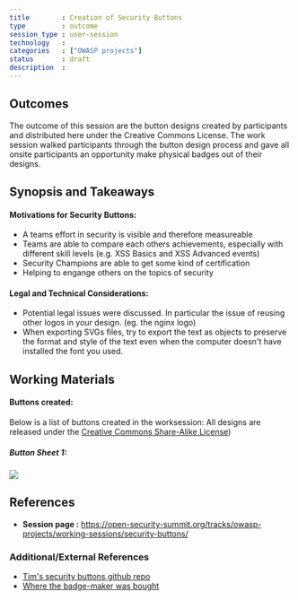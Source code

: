 ```yaml
---
title        : Creation of Security Buttons
type         : outcome
session_type : user-session
technology   :
categories   : ["OWASP projects"]
status       : draft
description  :
---
```


## Outcomes
The outcome of this session are the button designs created by participants and distributed here under the Creative Commons License.
The work session walked participants through the button design process and gave all onsite participants an opportunity make physical badges out of their designs.

## Synopsis and Takeaways

#### Motivations for Security Buttons:

- A teams effort in security is visible and therefore measureable
- Teams are able to compare each others achievements, especially with different skill levels (e.g. XSS Basics and XSS Advanced events)
- Security Champions are able to get some kind of certification
- Helping to engange others on the topics of security


#### Legal and Technical Considerations:

- Potential legal issues were discussed. In particular the issue of reusing other logos in your design. (eg. the nginx logo)
- When exporting SVGs files, try to export the text as objects to preserve the format and style of the text even when the computer doesn't have installed the font you used.

## Working Materials

#### Buttons created:
Below is a list of buttons created in the worksession:
All designs are released under the [Creative Commons Share-Alike License](http://creativecommons.org/licenses/by-sa/4.0/))

##### Button Sheet 1:

<a href="https://github.com/OpenSecuritySummit/oss2018/files/2080686/button-all.copy.pdf" target="_blank"><img src="https://raw.githubusercontent.com/jaysen/oss2018/f63533dd468f805ae08be56790e433b922d1aa44/content/outcomes/tracks/OWASP-Projects/working-sessions/button-all.png"/></a>


## References

- **Session page :** https://open-security-summit.org/tracks/owasp-projects/working-sessions/security-buttons/

### Additional/External References

* [Tim's security buttons github repo](https://github.com/wurstbrot/security-buttons)
* [Where the badge-maker was bought](https://www.badgematic.de/en/index)
